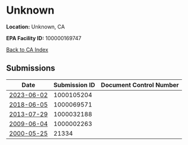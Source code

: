 # Unknown

**Location:** Unknown, CA

**EPA Facility ID:** 100000169747

[Back to CA Index](../../index.md)

## Submissions

| Date | Submission ID | Document Control Number |
|------|--------------|-------------------------|
| [2023-06-02](submissions/1000105204.md) | 1000105204 |  |
| [2018-06-05](submissions/1000069571.md) | 1000069571 |  |
| [2013-07-29](submissions/1000032188.md) | 1000032188 |  |
| [2009-06-04](submissions/1000002263.md) | 1000002263 |  |
| [2000-05-25](submissions/21334.md) | 21334 |  |
